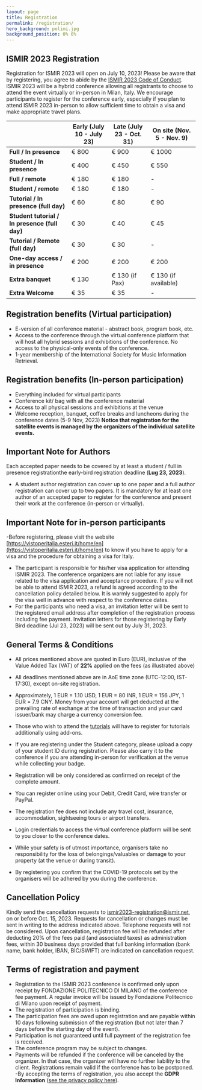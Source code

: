 ```yaml
---
layout: page
title: Registration
permalink: /registration/
hero_background: polimi.jpg
background_position: 0% 0%
---
```


## ISMIR 2023 Registration


Registration for ISMIR 2023 will open on July 10, 2023! Please be aware that by registering, you agree to abide by the [ISMIR 2023 Code of Conduct](https://ismir2023.ismir.net/codeofconduct/). ISMIR 2023 will be a hybrid conference allowing all registrants to choose to attend the event virtually or in-person in Milan, Italy. We encourage participants to register for the conference early, especially if you plan to attend ISMIR 2023 in-person to allow sufficient time to obtain a visa and make appropriate travel plans.


|   | **Early (July 10 - July 23)**  | **Late (July 23 - Oct. 31)**  | **On site (Nov. 5 - Nov. 9)**  |
|---|---|---|---|
| **Full / In presence**  | € 800  |  € 900 | € 1000 |
| **Student / In presence**  |  € 400 |  € 450 | € 550  |
| **Full / remote**  |€ 180| € 180 | - |
| **Student / remote**  | € 180 |  € 180 |  - |
| **Tutorial / In presence (full day)**  | € 60  | € 80 | € 90 |
| **Student tutorial / In presence (full day)**  | € 30 |€  40 | € 45|
| **Tutorial / Remote (full day)**  | € 30 |€ 30  | - |
| **One-day access / in presence**  | € 200 | € 200  |  € 200 |
| **Extra banquet**  | € 130  | € 130 (if Pax)  | € 130 (if available)  |
| **Extra Welcome**  | € 35  | € 35  | - |

## Registration benefits (Virtual participation)

- E-version of all conference material - abstract book, program book, etc.
- Access to the conference through the virtual conference platform that will host all hybrid sessions and exhibitions of the conference. No access to the physical-only events of the conference.
- 1-year membership of the International Society for Music Information Retrieval.

## Registration benefits (In-person participation)
- Everything included for virtual participants
- Conference kit/ bag with all the conference material
- Access to all physical sessions and exhibitions at the venue
- Welcome reception, banquet, coffee breaks and luncheons during the conference dates (5-9 Nov, 2023)
**Notice that registration for the satellite events is managed by the organizers of the individual satellite events.**

## Important Note for Authors

Each accepted paper needs to be covered by at least a student / full in presence registrationthe early-bird registration deadline (**Lug 23, 2023**). 
- A student author registration can cover up to one paper and a full author registration can cover up to two papers.
  It is mandatory for at least one author of an accepted paper to register for the conference and present their work at the conference (in-person or virtually).

## Important Note for in-person participants

-Before registering, please visit the website [https://vistoperitalia.esteri.it/home/en](https://vistoperitalia.esteri.it/home/en)  to know if you have to apply for a visa and the procedure for obtaining a visa for Italy.
- The participant is responsible for his/her visa application for attending ISMIR 2023. The conference organizers are not liable for any issue related to the visa application and acceptance procedure. If you will not be able to attend ISMIR 2023, a refund is agreed according to the cancellation policy detailed below. It is warmly suggested to apply for the visa well in advance with respect to the conference dates. 
- For the participants who need a visa, an invitation letter will be sent to the registered email address after completion of the registration process including fee payment. Invitation letters for those registering by Early Bird deadline (Jul 23, 2023) will be sent out by July 31, 2023.

## General Terms & Conditions

- All prices mentioned above are quoted in Euro (EUR), inclusive of the Value Added Tax (VAT) of **22%** applied on the fees (as illustrated above) 

- All deadlines mentioned above are in AoE time zone (UTC-12:00, IST-17:30), except on-site registration.

- Approximately, 1 EUR = 1.10 USD, 1 EUR = 80 INR, 1 EUR = 156 JPY, 1 EUR = 7.9 CNY. Money from your account will get deducted at the prevailing rate of exchange at the time of transaction and your card issuer/bank may charge a currency conversion fee.

- Those who wish to attend the [tutorials](https://ismir2023.ismir.net/tutorials/) will have to register for tutorials additionally using add-ons.

- If you are registering under the Student category, please upload a copy of your student ID during registration. Please also carry it to the conference if you are attending in-person for verification at the venue while collecting your badge.

- Registration will be only considered as confirmed on receipt of the complete amount.

- You can register online using your Debit, Credit Card, wire transfer or PayPal.

- The registration fee does not include any travel cost, insurance, accommodation, sightseeing tours or airport transfers.

- Login credentials to access the virtual conference platform will be sent to you closer to the conference dates.

- While your safety is of utmost importance, organisers take no responsibility for the loss of belongings/valuables or damage to your property (at the venue or during transit).

- By registering you confirm that the COVID-19 protocols set by the organisers will be adhered by you during the conference.


## Cancellation Policy 
Kindly send the cancellation requests to [ismir2023-registration@ismir.net](ismir2023-registration@ismir.net), on or before Oct. 15, 2023. Requests for cancellation or changes must be sent in writing to the address indicated above. Telephone requests will not be considered. Upon cancellation, registration fee will be refunded after deducting 20% of the fees paid (and associated taxes) as administration fees, within 30 business days provided that full banking information (bank name, bank holder, IBAN, BIC/SWIFT) are indicated on cancellation request.


## Terms of registration and payment
- Registration to the ISMIR 2023 conference is confirmed only upon receipt by FONDAZIONE POLITECNICO DI MILANO of the conference fee payment. A regular invoice will be issued by Fondazione Politecnico di Milano upon receipt of payment.
- The registration of participation is binding.
- The participation fees are owed upon registration and are payable within 10 days following submission of the registration (but not later than 7 days before the starting day of the event).
- Participation is not guaranteed until full payment of the registration fee is received.
- The conference program may be subject to changes.
- Payments will be refunded if the conference will be canceled by the organizer. In that case, the organizer will have no further liability to the client. Registrations remain valid if the conference has to be postponed.
-By accepting the terms of registration, you also accept the **GDPR Information** ([see the privacy policy here](privacy_policy.pdf)).


